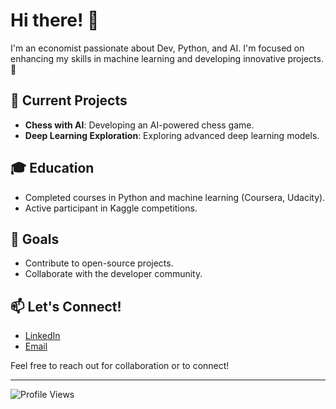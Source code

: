 # Hi there! 👋

I'm an economist passionate about Dev, Python, and AI. I'm focused on enhancing my skills in machine learning and developing innovative projects. 🚀

## 🚀 Current Projects
- **Chess with AI**: Developing an AI-powered chess game.
- **Deep Learning Exploration**: Exploring advanced deep learning models.

## 🎓 Education
- Completed courses in Python and machine learning (Coursera, Udacity).
- Active participant in Kaggle competitions.

## 🌱 Goals
- Contribute to open-source projects.
- Collaborate with the developer community.

## 📫 Let's Connect!
- [LinkedIn]([https://www.linkedin.com/in/yourprofile](https://www.linkedin.com/in/luiz-guilherme-kottas-a005371b5/))
- [Email](mailto:luizvkottas@gmail.com)

Feel free to reach out for collaboration or to connect!

---

![Profile Views](https://komarev.com/ghpvc/?username=luizkottas&color=blue)
